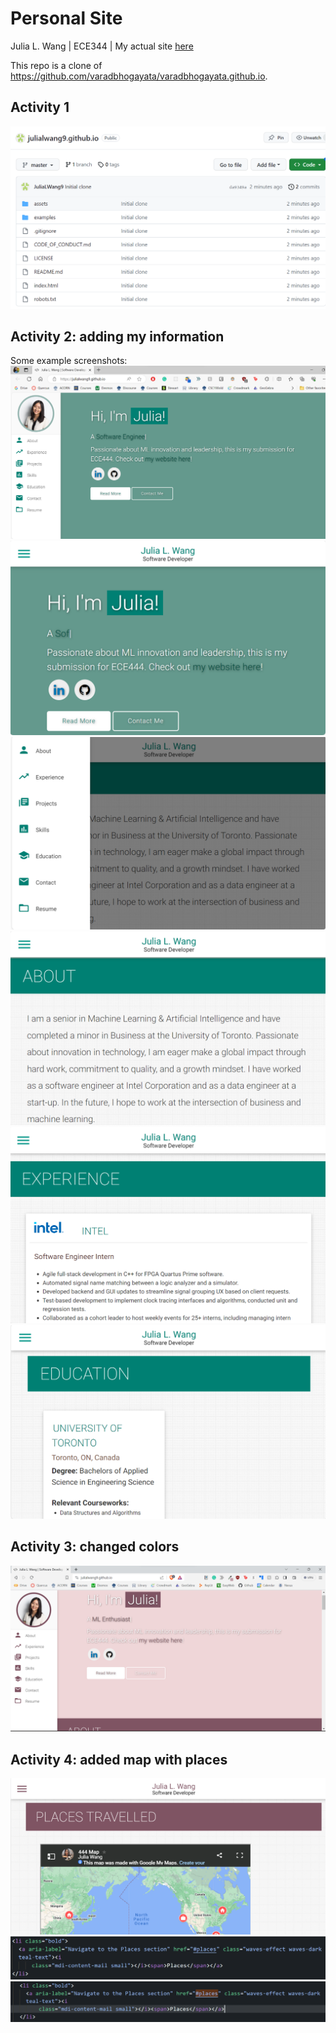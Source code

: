 # Personal Site

Julia L. Wang | ECE344 | My actual site [here](https://www.julia-wang.dev/)

This repo is a clone of
https://github.com/varadbhogayata/varadbhogayata.github.io. 

## Activity 1
![Alt text](image.png)

## Activity 2: adding my information
Some example screenshots:
![Alt text](image-6.png)
![Alt text](image-1.png)
![Alt text](image-2.png)
![Alt text](image-3.png)
![Alt text](image-4.png)
![Alt text](image-5.png)

## Activity 3: changed colors
![Alt text](image-7.png)

## Activity 4: added map with places
![Alt text](image-8.png)
![Alt text](image-9.png)
![Alt text](image-10.png)